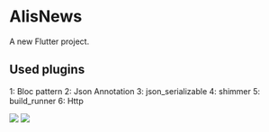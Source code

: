 # AlisNews

A new Flutter project.

## Used plugins
1: Bloc pattern
2: Json Annotation
3: json_serializable
4: shimmer
5: build_runner
6: Http


![](https://github.com/MstrZeroOne/AlisNews/blob/main/images/1.png?raw=true)
![](https://github.com/MstrZeroOne/AlisNews/blob/main/images/2.png?raw=true)
